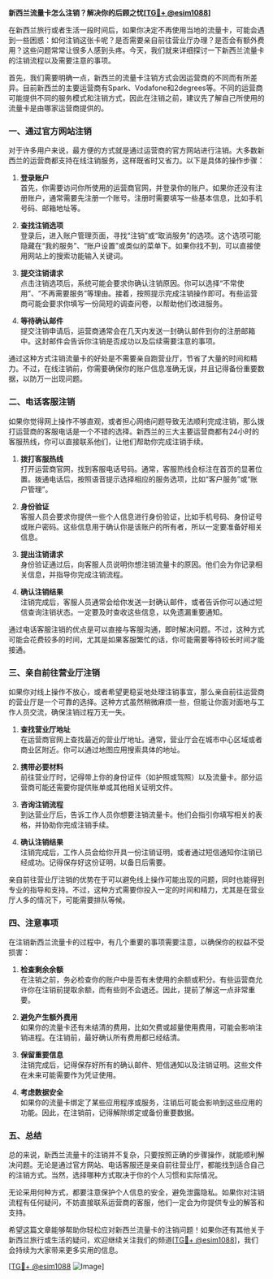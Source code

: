 **新西兰流量卡怎么注销？解决你的后顾之忧[[TG💪+ @esim1088](https://t.me/s/esim1088)]**

在新西兰旅行或者生活一段时间后，如果你决定不再使用当地的流量卡，可能会遇到一些困惑：如何注销这张卡呢？是否需要亲自前往营业厅办理？是否会有额外费用？这些问题常常让很多人感到头疼。今天，我们就来详细探讨一下新西兰流量卡的注销流程以及需要注意的事项。

首先，我们需要明确一点，新西兰的流量卡注销方式会因运营商的不同而有所差异。目前新西兰的主要运营商有Spark、Vodafone和2degrees等。不同的运营商可能提供不同的服务模式和注销方式，因此在注销之前，建议先了解自己所使用的流量卡是由哪家运营商提供的。

### 一、通过官方网站注销

对于许多用户来说，最方便的方式就是通过运营商的官方网站进行注销。大多数新西兰的运营商都支持在线注销服务，这样既省时又省力。以下是具体的操作步骤：

1. **登录账户**  
   首先，你需要访问你所使用的运营商官网，并登录你的账户。如果你还没有注册账户，通常需要先注册一个账号。注册时需要填写一些基本信息，比如手机号码、邮箱地址等。

2. **查找注销选项**  
   登录后，进入账户管理页面，寻找“注销”或“取消服务”的选项。这个选项可能隐藏在“我的服务”、“账户设置”或类似的菜单下。如果你找不到，可以直接使用网站上的搜索功能输入关键词。

3. **提交注销请求**  
   点击注销选项后，系统可能会要求你确认注销原因。你可以选择“不常使用”、“不再需要服务”等理由。接着，按照提示完成注销操作即可。有些运营商可能会要求你填写一份简短的调查问卷，以帮助他们改进服务。

4. **等待确认邮件**  
   提交注销申请后，运营商通常会在几天内发送一封确认邮件到你的注册邮箱中。这封邮件会告诉你注销是否成功以及后续需要注意的事项。

通过这种方式注销流量卡的好处是不需要亲自跑营业厅，节省了大量的时间和精力。不过，在线注销前，你需要确保你的账户信息准确无误，并且记得备份重要数据，以防万一出现问题。

### 二、电话客服注销

如果你觉得网上操作不够直观，或者担心网络问题导致无法顺利完成注销，那么拨打运营商的客服电话是一个不错的选择。新西兰的三大主要运营商都有24小时的客服热线，你可以直接联系他们，让他们帮助你完成注销手续。

1. **拨打客服热线**  
   打开运营商官网，找到客服电话号码。通常，客服热线会标注在首页的显著位置。拨通电话后，按照语音提示选择相应的服务选项，比如“客户服务”或“账户管理”。

2. **身份验证**  
   客服人员会要求你提供一些个人信息进行身份验证，比如手机号码、身份证号或账户密码。这些信息用于确认你是该账户的所有者，所以一定要准备好相关信息。

3. **提出注销请求**  
   身份验证通过后，向客服人员说明你想注销流量卡的原因。他们会为你记录相关信息，并指导你完成注销流程。

4. **确认注销结果**  
   注销完成后，客服人员通常会给你发送一封确认邮件，或者告诉你可以通过短信查询注销状态。一定要及时查收这些信息，以免遗漏重要通知。

通过电话客服注销的优点是可以直接与客服沟通，即时解决问题。不过，这种方式可能会花费较多的时间，尤其是如果客服繁忙的话，你可能需要等待较长时间才能接通。

### 三、亲自前往营业厅注销

如果你对线上操作不放心，或者希望更稳妥地处理注销事宜，那么亲自前往运营商的营业厅是一个可靠的选择。这种方式虽然稍微麻烦一些，但能让你面对面地与工作人员交流，确保注销过程万无一失。

1. **查找营业厅地址**  
   在运营商官网上查找最近的营业厅地址。通常，营业厅会在城市中心区域或者商业区附近。你可以通过地图应用搜索具体的地址。

2. **携带必要材料**  
   前往营业厅时，记得带上你的身份证件（如护照或驾照）以及流量卡。部分运营商可能还需要你提供账单或其他相关证明文件。

3. **咨询注销流程**  
   到达营业厅后，告诉工作人员你想要注销流量卡。他们会指引你填写相关的表格，并协助你完成注销手续。

4. **确认注销结果**  
   注销完成后，工作人员会给你开具一份注销证明，或者通过短信通知你注销已经成功。记得保存好这份证明，以备日后需要。

亲自前往营业厅注销的优势在于可以避免线上操作可能出现的问题，同时也能得到专业的指导和支持。不过，这种方式需要你投入一定的时间和精力，尤其是在营业厅人多的情况下，可能需要排队等候。

### 四、注意事项

在注销新西兰流量卡的过程中，有几个重要的事项需要注意，以确保你的权益不受损害：

1. **检查剩余余额**  
   在注销之前，务必检查你的账户中是否有未使用的余额或积分。有些运营商允许你在注销前提取余额，而有些则不会退还。因此，提前了解这一点非常重要。

2. **避免产生额外费用**  
   如果你的流量卡还有未结清的费用，比如欠费或超量使用费用，可能会影响注销进程。在注销前，最好确认所有费用都已经结清。

3. **保留重要信息**  
   注销完成后，记得保存好所有的确认邮件、短信通知以及注销证明。这些文件在未来可能需要作为凭证使用。

4. **考虑数据安全**  
   如果你的流量卡绑定了某些应用程序或服务，注销后可能会影响到这些应用的功能。因此，在注销前，记得解除绑定或备份重要数据。

### 五、总结

总的来说，新西兰流量卡的注销并不复杂，只要按照正确的步骤操作，就能顺利解决问题。无论是通过官方网站、电话客服还是亲自前往营业厅，都能找到适合自己的注销方式。当然，选择哪种方式取决于你的个人习惯和实际情况。

无论采用何种方式，都要注意保护个人信息的安全，避免泄露隐私。如果你对注销流程有任何疑问，不妨直接联系运营商的客服，他们一定会为你提供专业的解答和支持。

希望这篇文章能够帮助你轻松应对新西兰流量卡的注销问题！如果你还有其他关于新西兰旅行或生活的疑问，欢迎继续关注我们的频道[[TG💪+ @esim1088](https://t.me/s/esim1088)]，我们会持续为大家带来更多实用的信息。

[[TG💪+ @esim1088](https://t.me/s/esim1088) ![Image](https://i.postimg.cc/4NQfJmqS/Snipaste-2025-05-13-00-14-12.png)]